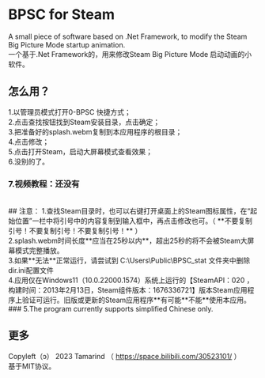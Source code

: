 # BPSC for Steam
A small piece of software based on .Net Framework, to modify the Steam Big Picture Mode startup animation.</br>
一个基于.Net Framework的，用来修改Steam Big Picture Mode 启动动画的小软件。</br>
  
## 怎么用？<br>
1.以管理员模式打开0-BPSC 快捷方式；<br>
2.点击查找按钮找到Steam安装目录，点击确定；<br>
3.把准备好的splash.webm复制到本应用程序的根目录；<br>
4.点击修改；<br>
5.点击打开Steam，启动大屏幕模式查看效果；<br>
6.没别的了。<br>
### 7.视频教程：还没有 <br>
<br>
## 注意：
1.查找Steam目录时，也可以右键打开桌面上的Steam图标属性，在“起始位置”一栏中将引号中的内容复制到输入框中，再点击修改也可。（ **不要复制引号！不要复制引号！不要复制引号！** ）<br>
2.splash.webm时间长度**应当在25秒以内**，超出25秒的将不会被Steam大屏幕模式完整播放。<br>
3.如果**无法**正常运行，请尝试到 C:\Users\Public\BPSC_stat 文件夹中删除dir.ini配置文件<br>
4.应用仅在Windows11（10.0.22000.1574）系统上运行的【SteamAPI：020 ，构建时间：2013年2月13日，Steam组件版本：1676336721】版本Steam应用程序上验证可运行。旧版或更新的Steam应用程序**有可能**不能**使用本应用。<br>
### 5.The program currently supports simplified Chinese only.<br>

## 更多

Copyleft（ɔ） 2023 Tamarind （ https://space.bilibili.com/30523101/ ）<br>
基于MIT协议。<br>
